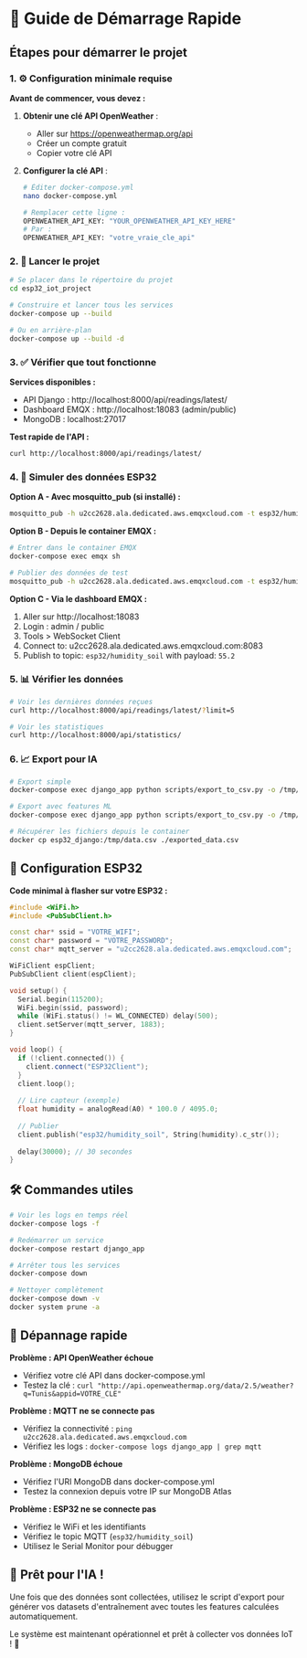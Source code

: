 # 🚀 Guide de Démarrage Rapide

## Étapes pour démarrer le projet

### 1. ⚙️ Configuration minimale requise

**Avant de commencer, vous devez :**

1. **Obtenir une clé API OpenWeather** :
   - Aller sur https://openweathermap.org/api
   - Créer un compte gratuit
   - Copier votre clé API

2. **Configurer la clé API** :
   ```bash
   # Éditer docker-compose.yml
   nano docker-compose.yml
   
   # Remplacer cette ligne :
   OPENWEATHER_API_KEY: "YOUR_OPENWEATHER_API_KEY_HERE"
   # Par :
   OPENWEATHER_API_KEY: "votre_vraie_cle_api"
   ```

### 2. 🐳 Lancer le projet

```bash
# Se placer dans le répertoire du projet
cd esp32_iot_project

# Construire et lancer tous les services
docker-compose up --build

# Ou en arrière-plan
docker-compose up --build -d
```

### 3. ✅ Vérifier que tout fonctionne

**Services disponibles :**
- API Django : http://localhost:8000/api/readings/latest/
- Dashboard EMQX : http://localhost:18083 (admin/public)
- MongoDB : localhost:27017

**Test rapide de l'API :**
```bash
curl http://localhost:8000/api/readings/latest/
```

### 4. 📡 Simuler des données ESP32

**Option A - Avec mosquitto_pub (si installé) :**
```bash
mosquitto_pub -h u2cc2628.ala.dedicated.aws.emqxcloud.com -t esp32/humidity_soil -m "45.7"
```

**Option B - Depuis le container EMQX :**
```bash
# Entrer dans le container EMQX
docker-compose exec emqx sh

# Publier des données de test
mosquitto_pub -h u2cc2628.ala.dedicated.aws.emqxcloud.com -t esp32/humidity_soil -m "42.3"
```

**Option C - Via le dashboard EMQX :**
1. Aller sur http://localhost:18083
2. Login : admin / public  
3. Tools > WebSocket Client
4. Connect to: u2cc2628.ala.dedicated.aws.emqxcloud.com:8083
5. Publish to topic: `esp32/humidity_soil` with payload: `55.2`

### 5. 📊 Vérifier les données

```bash
# Voir les dernières données reçues
curl http://localhost:8000/api/readings/latest/?limit=5

# Voir les statistiques
curl http://localhost:8000/api/statistics/
```

### 6. 📈 Export pour IA

```bash
# Export simple
docker-compose exec django_app python scripts/export_to_csv.py -o /tmp/data.csv

# Export avec features ML  
docker-compose exec django_app python scripts/export_to_csv.py -o /tmp/training.csv --features

# Récupérer les fichiers depuis le container
docker cp esp32_django:/tmp/data.csv ./exported_data.csv
```

## 🔧 Configuration ESP32

**Code minimal à flasher sur votre ESP32 :**

```cpp
#include <WiFi.h>
#include <PubSubClient.h>

const char* ssid = "VOTRE_WIFI";
const char* password = "VOTRE_PASSWORD";
const char* mqtt_server = "u2cc2628.ala.dedicated.aws.emqxcloud.com";

WiFiClient espClient;
PubSubClient client(espClient);

void setup() {
  Serial.begin(115200);
  WiFi.begin(ssid, password);
  while (WiFi.status() != WL_CONNECTED) delay(500);
  client.setServer(mqtt_server, 1883);
}

void loop() {
  if (!client.connected()) {
    client.connect("ESP32Client");
  }
  client.loop();
  
  // Lire capteur (exemple)
  float humidity = analogRead(A0) * 100.0 / 4095.0;
  
  // Publier
  client.publish("esp32/humidity_soil", String(humidity).c_str());
  
  delay(30000); // 30 secondes
}
```

## 🛠️ Commandes utiles

```bash
# Voir les logs en temps réel
docker-compose logs -f

# Redémarrer un service
docker-compose restart django_app

# Arrêter tous les services
docker-compose down

# Nettoyer complètement
docker-compose down -v
docker system prune -a
```

## 🚨 Dépannage rapide

**Problème : API OpenWeather échoue**
- Vérifiez votre clé API dans docker-compose.yml
- Testez la clé : `curl "http://api.openweathermap.org/data/2.5/weather?q=Tunis&appid=VOTRE_CLE"`

**Problème : MQTT ne se connecte pas**
- Vérifiez la connectivité : `ping u2cc2628.ala.dedicated.aws.emqxcloud.com`
- Vérifiez les logs : `docker-compose logs django_app | grep mqtt`

**Problème : MongoDB échoue**
- Vérifiez l'URI MongoDB dans docker-compose.yml
- Testez la connexion depuis votre IP sur MongoDB Atlas

**Problème : ESP32 ne se connecte pas**
- Vérifiez le WiFi et les identifiants
- Vérifiez le topic MQTT (`esp32/humidity_soil`)
- Utilisez le Serial Monitor pour débugger

## 🎯 Prêt pour l'IA !

Une fois que des données sont collectées, utilisez le script d'export pour générer vos datasets d'entraînement avec toutes les features calculées automatiquement.

Le système est maintenant opérationnel et prêt à collecter vos données IoT ! 🎉